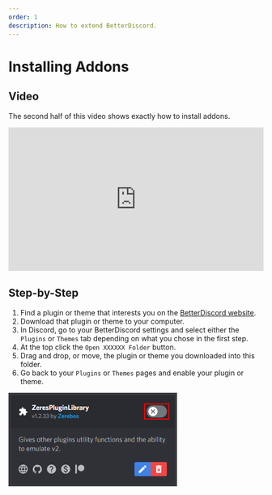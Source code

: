 ```yaml
---
order: 1
description: How to extend BetterDiscord.
---
```


# Installing Addons

## Video

The second half of this video shows exactly how to install addons.

<iframe style="width: 100%; aspect-ratio: 16 / 9; max-width: 688px;" src="https://www.youtube.com/embed/U0tTENsBS4w" title="YouTube video player" frameborder="0" allow="accelerometer; autoplay; clipboard-write; encrypted-media; gyroscope; picture-in-picture" allowfullscreen></iframe>

## Step-by-Step

1. Find a plugin or theme that interests you on the [BetterDiscord website](https://betterdiscord.app).
1. Download that plugin or theme to your computer.
1. In Discord, go to your BetterDiscord settings and select either the `Plugins` or `Themes` tab depending on what you chose in the first step.
1. At the top click the `Open XXXXXX Folder` button.
1. Drag and drop, or move, the plugin or theme you downloaded into this folder.
1. Go back to your `Plugins` or `Themes` pages and enable your plugin or theme.

![Addon Card](./img/addon_card.png)
